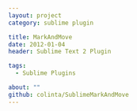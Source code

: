 ```yaml
---
layout: project
category: sublime plugin

title: MarkAndMove
date: 2012-01-04
header: Sublime Text 2 Plugin

tags:
  - Sublime Plugins

about: ""
github: colinta/SublimeMarkAndMove
---
```


